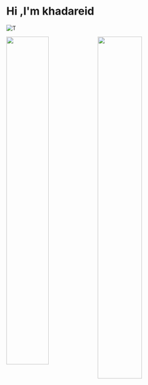 # Hi ,I'm khadareid

![T](https://komarev.com/ghpvc/?username=your-github-khadareid&color=blueviolet&style=flat-square)

<img width="47%" align="left" src="http://github-readme-streak-stats.herokuapp.com/?user=khadareid&theme=shades-of-purple&hide_border=true&date_format=j%20M%5B%20Y%5D" />
<img align="left" width="48%" src="https://github-readme-stats.vercel.app/api/top-langs/?username=khadareid&layout=compact" />




<br />

<br />
